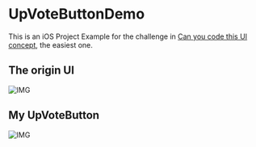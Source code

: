 # UpVoteButtonDemo
This is an iOS Project Example for the challenge in [Can you code this UI concept](https://stories.uplabs.com/can-you-code-this-design-concept-efe0132b9744), the easiest one.

## The origin UI
![IMG](https://assets.materialup.com/uploads/bd362740-0b69-4081-83d7-8eacf93eef05/ezgif.com-gif-maker__12_.gif)

## My UpVoteButton
![IMG](http://i.imgur.com/lrfOmHx.gif)